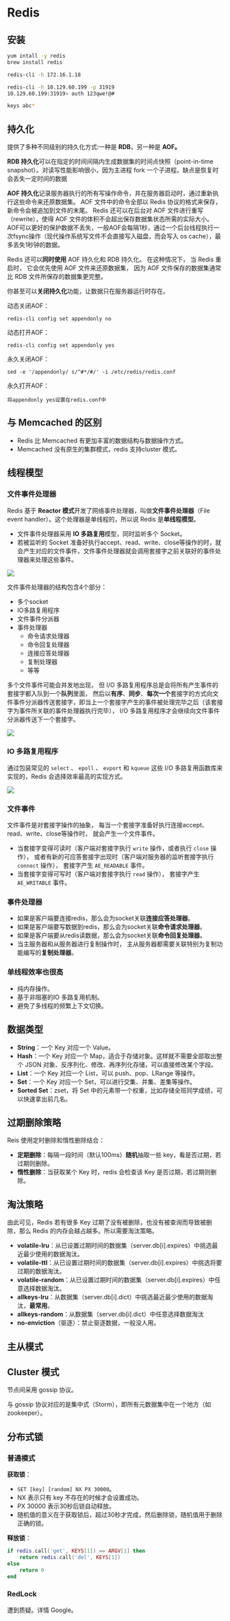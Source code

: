 # Redis

## 安装

```bash
yum intall -y redis
brew install redis

redis-cli -h 172.16.1.18

redis-cli -h 10.129.60.199 -p 31919
10.129.60.199:31919> auth 123qwe!@#

keys abc*
```

## 持久化

提供了多种不同级别的持久化方式:一种是 **RDB**，另一种是 **AOF。**

**RDB 持久化**可以在指定的时间间隔内生成数据集的时间点快照（point-in-time snapshot）。对读写性能影响很小，因为主进程 fork 一个子进程。缺点是恢复时会丢失一定时间的数据

**AOF 持久化**记录服务器执行的所有写操作命令，并在服务器启动时，通过重新执行这些命令来还原数据集。 AOF 文件中的命令全部以 Redis 协议的格式来保存，新命令会被追加到文件的末尾。 Redis 还可以在后台对 AOF 文件进行重写（rewrite），使得 AOF 文件的体积不会超出保存数据集状态所需的实际大小。AOF可以更好的保护数据不丢失，一般AOF会每隔1秒，通过一个后台线程执行一次fsync操作（现代操作系统写文件不会直接写入磁盘，而会写入 os cache），最多丢失1秒钟的数据。

Redis 还可以**同时使用** AOF 持久化和 RDB 持久化。 在这种情况下， 当 Redis 重启时， 它会优先使用 AOF 文件来还原数据集， 因为 AOF 文件保存的数据集通常比 RDB 文件所保存的数据集更完整。

你甚至可以**关闭持久化**功能，让数据只在服务器运行时存在。

动态关闭AOF：

```text
redis-cli config set appendonly no
```

动态打开AOF：

```text
redis-cli config set appendonly yes
```

永久关闭AOF：

```text
sed -e '/appendonly/ s/^#*/#/' -i /etc/redis/redis.conf  
```

永久打开AOF：

```text
将appendonly yes设置在redis.conf中
```

## 与 Memcached 的区别

* Redis 比 Memcached 有更加丰富的数据结构与数据操作方式。
* Memcached 没有原生的集群模式，redis 支持cluster 模式。

## 线程模型

### 文件事件处理器

Redis 基于 **Reactor 模式**开发了网络事件处理器，叫做**文件事件处理器**（File event handler）。这个处理器是单线程的，所以说 Redis 是**单线程模型**。

* 文件事件处理器采用 **IO 多路复用**模型，同时监听多个 Socket。
* 若被监听的 Socket 准备好执行accept、read、write、close等操作的时，就会产生对应的文件事件，文件事件处理器就会调用套接字之前关联好的事件处理器来处理这些事件。

![](../.gitbook/assets/image%20%28105%29.png)

文件事件处理器的结构包含4个部分：

* 多个socket
* IO多路复用程序
* 文件事件分派器
* 事件处理器
  * 命令请求处理器
  * 命令回复处理器
  * 连接应答处理器
  * 复制处理器
  * 等等

多个文件事件可能会并发地出现， 但 I/O 多路复用程序总是会将所有产生事件的套接字都入队到一个**队列**里面， 然后以**有序**、**同步**、**每次一个**套接字的方式向文件事件分派器传送套接字，即当上一个套接字产生的事件被处理完毕之后（该套接字为事件所关联的事件处理器执行完毕）， I/O 多路复用程序才会继续向文件事件分派器传送下一个套接字。

![](../.gitbook/assets/image%20%2860%29.png)

### IO 多路复用程序

通过包装常见的 `select` 、 `epoll` 、 `evport` 和 `kqueue` 这些 I/O 多路复用函数库来实现的，Redis 会选择效率最高的实现方式。

![](../.gitbook/assets/image%20%28123%29.png)

### 文件事件

文件事件是对套接字操作的抽象， 每当一个套接字准备好执行连接accept、read、write、close等操作时， 就会产生一个文件事件。

* 当套接字变得可读时（客户端对套接字执行 `write` 操作，或者执行 `close` 操作）， 或者有新的可应答套接字出现时（客户端对服务器的监听套接字执行 `connect` 操作）， 套接字产生 `AE_READABLE` 事件。
* 当套接字变得可写时（客户端对套接字执行 `read` 操作）， 套接字产生 `AE_WRITABLE` 事件。

### 事件处理器

* 如果是客户端要连接redis，那么会为socket关联**连接应答处理器**。
* 如果是客户端要写数据到redis，那么会为socket关联**命令请求处理器**。
* 如果是客户端要从redis读数据，那么会为socket关联**命令回复处理器**。
* 当主服务器和从服务器进行复制操作时， 主从服务器都需要关联特别为复制功能编写的**复制处理器**。

### 单线程效率也很高

* 纯内存操作。
* 基于非阻塞的IO 多路复用机制。
* 避免了多线程的频繁上下文切换。

## 数据类型

* **String**：一个 Key 对应一个 Value。
* **Hash**：一个 Key 对应一个 Map，适合于存储对象。这样就不需要全部取出整个 JSON 对象、反序列化、修改、再序列化存储，可以直接修改某个字段。
* **List**：一个 Key 对应一个 List，可以 push、pop、LRange 等操作。
* **Set**：一个 Key 对应一个 Set，可以进行交集、并集、差集等操作。
* **Sorted Set**：zset，将 Set 中的元素带一个权重，比如存储全班同学成绩，可以快速拿出前几名。

## 过期删除策略

Reis 使用定时删除和惰性删除结合：

* **定期删除**：每隔一段时间（默认100ms）**随机**抽取一些 key，看是否过期，若过期则删除。
* **惰性删除**：当获取某个 Key 时，redis 会检查该 Key 是否过期，若过期则删除。

## 淘汰策略

由此可见，Redis 若有很多 Key 过期了没有被删除，也没有被查询而导致被删除，那么 Redis 的内存会越占越多。所以需要淘汰策略。

* **volatile-lru**：从已设置过期时间的数据集（server.db\[i\].expires）中挑选最近最少使用的数据淘汰。
* **volatile-ttl**：从已设置过期时间的数据集（server.db\[i\].expires）中挑选将要过期的数据淘汰。
* **volatile-random**：从已设置过期时间的数据集（server.db\[i\].expires）中任意选择数据淘汰。
* **allkeys-lru**：从数据集（server.db\[i\].dict）中挑选最近最少使用的数据淘汰，**最常用**。
* **allkeys-random**：从数据集（server.db\[i\].dict）中任意选择数据淘汰
* **no-enviction**（驱逐）：禁止驱逐数据，一般没人用。

## 主从模式

## Cluster 模式

节点间采用 gossip 协议。

与 gossip 协议对应的是集中式（Storm），即所有元数据集中在一个地方（如 zookeeper）。

## 分布式锁

### 普通模式

**获取锁**：

* `SET [key] [random] NX PX 30000`。
* NX 表示只有 key 不存在的时候才会设置成功。
* PX 30000 表示30秒后锁自动释放。
* 随机值的意义在于获取锁后，超过30秒才完成，然后删除锁，随机值用于删除正确的锁。

**释放锁**：

```lua
if redis.call('get', KEYS[1]) == ARGV[1] then 
    return redis.call('del', KEYS[1]) 
else 
    return 0 
end
```

### RedLock

遭到质疑。详情 Google。

